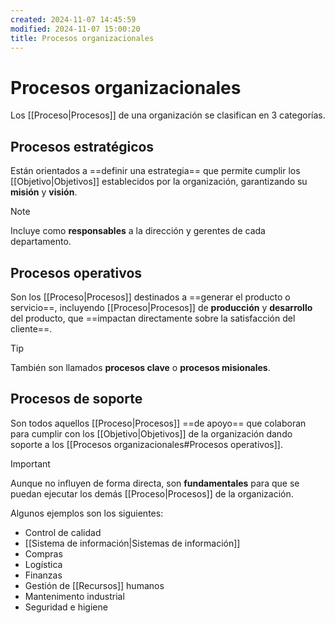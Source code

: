 ```yaml
---
created: 2024-11-07 14:45:59
modified: 2024-11-07 15:00:20
title: Procesos organizacionales
---
```


# Procesos organizacionales

Los [[Proceso|Procesos]] de una organización se clasifican en 3 categorías.

## Procesos estratégicos

Están orientados a ==definir una estrategia== que permite cumplir los [[Objetivo|Objetivos]] establecidos por la organización, garantizando su **misión** y **visión**.

> [!note]
> Incluye como **responsables** a la dirección y gerentes de cada departamento.

## Procesos operativos

Son los [[Proceso|Procesos]] destinados a ==generar el producto o servicio==, incluyendo [[Proceso|Procesos]] de **producción** y **desarrollo** del producto, que ==impactan directamente sobre la satisfacción del cliente==.

> [!tip]
> También son llamados **procesos clave** o **procesos misionales**.

## Procesos de soporte

Son todos aquellos [[Proceso|Procesos]] ==de apoyo== que colaboran para cumplir con los [[Objetivo|Objetivos]] de la organización dando soporte a los [[Procesos organizacionales#Procesos operativos]].

> [!important]
> Aunque no influyen de forma directa, son **fundamentales** para que se puedan ejecutar los demás [[Proceso|Procesos]] de la organización.

Algunos ejemplos son los siguientes:

- Control de calidad
- [[Sistema de información|Sistemas de información]]
- Compras
- Logística
- Finanzas
- Gestión de [[Recursos]] humanos
- Mantenimento industrial
- Seguridad e higiene
